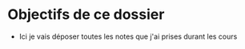 
# Objectifs de ce dossier

- Ici je vais déposer toutes les notes que j'ai prises durant les cours 
